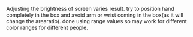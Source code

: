 Adjusting the brightness of screen varies result. try to position hand completely in the box and avoid arm or wrist coming in the box(as it will change the arearatio). done using range values so may work for different color ranges for different people.
